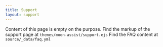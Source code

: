 ```yaml
---
title: Support
layout: support
---
```


Content of this page is empty on the purpose.
Find the markup of the support page at `themes/moon-assist/support.ejs`
Find the FAQ content at `source/_data/faq.yml`


